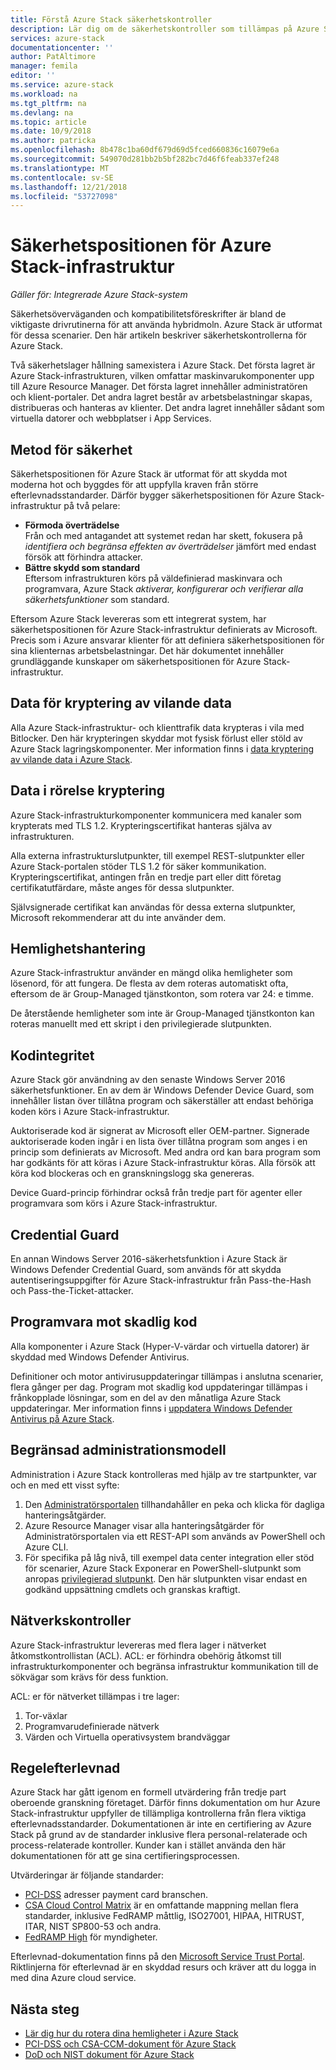 ```yaml
---
title: Förstå Azure Stack säkerhetskontroller
description: Lär dig om de säkerhetskontroller som tillämpas på Azure Stack som en tjänstadministratör
services: azure-stack
documentationcenter: ''
author: PatAltimore
manager: femila
editor: ''
ms.service: azure-stack
ms.workload: na
ms.tgt_pltfrm: na
ms.devlang: na
ms.topic: article
ms.date: 10/9/2018
ms.author: patricka
ms.openlocfilehash: 8b478c1ba60df679d69d5fced660836c16079e6a
ms.sourcegitcommit: 549070d281bb2b5bf282bc7d46f6feab337ef248
ms.translationtype: MT
ms.contentlocale: sv-SE
ms.lasthandoff: 12/21/2018
ms.locfileid: "53727098"
---
```

# <a name="azure-stack-infrastructure-security-posture"></a>Säkerhetspositionen för Azure Stack-infrastruktur

*Gäller för: Integrerade Azure Stack-system*

Säkerhetsöverväganden och kompatibilitetsföreskrifter är bland de viktigaste drivrutinerna för att använda hybridmoln. Azure Stack är utformat för dessa scenarier. Den här artikeln beskriver säkerhetskontrollerna för Azure Stack.

Två säkerhetslager hållning samexistera i Azure Stack. Det första lagret är Azure Stack-infrastrukturen, vilken omfattar maskinvarukomponenter upp till Azure Resource Manager. Det första lagret innehåller administratören och klient-portaler. Det andra lagret består av arbetsbelastningar skapas, distribueras och hanteras av klienter. Det andra lagret innehåller sådant som virtuella datorer och webbplatser i App Services.

## <a name="security-approach"></a>Metod för säkerhet

Säkerhetspositionen för Azure Stack är utformat för att skydda mot moderna hot och byggdes för att uppfylla kraven från större efterlevnadsstandarder. Därför bygger säkerhetspositionen för Azure Stack-infrastruktur på två pelare:

 - **Förmoda överträdelse**  
Från och med antagandet att systemet redan har skett, fokusera på *identifiera och begränsa effekten av överträdelser* jämfört med endast försök att förhindra attacker. 
 - **Bättre skydd som standard**  
Eftersom infrastrukturen körs på väldefinierad maskinvara och programvara, Azure Stack *aktiverar, konfigurerar och verifierar alla säkerhetsfunktioner* som standard.

Eftersom Azure Stack levereras som ett integrerat system, har säkerhetspositionen för Azure Stack-infrastruktur definierats av Microsoft. Precis som i Azure ansvarar klienter för att definiera säkerhetspositionen för sina klienternas arbetsbelastningar. Det här dokumentet innehåller grundläggande kunskaper om säkerhetspositionen för Azure Stack-infrastruktur.

## <a name="data-at-rest-encryption"></a>Data för kryptering av vilande data
Alla Azure Stack-infrastruktur- och klienttrafik data krypteras i vila med Bitlocker. Den här krypteringen skyddar mot fysisk förlust eller stöld av Azure Stack lagringskomponenter. Mer information finns i [data kryptering av vilande data i Azure Stack](azure-stack-security-bitlocker.md).

## <a name="data-in-transit-encryption"></a>Data i rörelse kryptering
Azure Stack-infrastrukturkomponenter kommunicera med kanaler som krypterats med TLS 1.2. Krypteringscertifikat hanteras själva av infrastrukturen. 

Alla externa infrastrukturslutpunkter, till exempel REST-slutpunkter eller Azure Stack-portalen stöder TLS 1.2 för säker kommunikation. Krypteringscertifikat, antingen från en tredje part eller ditt företag certifikatutfärdare, måste anges för dessa slutpunkter. 

Självsignerade certifikat kan användas för dessa externa slutpunkter, Microsoft rekommenderar att du inte använder dem. 

## <a name="secret-management"></a>Hemlighetshantering
Azure Stack-infrastruktur använder en mängd olika hemligheter som lösenord, för att fungera. De flesta av dem roteras automatiskt ofta, eftersom de är Group-Managed tjänstkonton, som rotera var 24: e timme.

De återstående hemligheter som inte är Group-Managed tjänstkonton kan roteras manuellt med ett skript i den privilegierade slutpunkten.

## <a name="code-integrity"></a>Kodintegritet
Azure Stack gör användning av den senaste Windows Server 2016 säkerhetsfunktioner. En av dem är Windows Defender Device Guard, som innehåller listan över tillåtna program och säkerställer att endast behöriga koden körs i Azure Stack-infrastruktur. 

Auktoriserade kod är signerat av Microsoft eller OEM-partner. Signerade auktoriserade koden ingår i en lista över tillåtna program som anges i en princip som definierats av Microsoft. Med andra ord kan bara program som har godkänts för att köras i Azure Stack-infrastruktur köras. Alla försök att köra kod blockeras och en granskningslogg ska genereras.

Device Guard-princip förhindrar också från tredje part för agenter eller programvara som körs i Azure Stack-infrastruktur.

## <a name="credential-guard"></a>Credential Guard
En annan Windows Server 2016-säkerhetsfunktion i Azure Stack är Windows Defender Credential Guard, som används för att skydda autentiseringsuppgifter för Azure Stack-infrastruktur från Pass-the-Hash och Pass-the-Ticket-attacker.

## <a name="antimalware"></a>Programvara mot skadlig kod
Alla komponenter i Azure Stack (Hyper-V-värdar och virtuella datorer) är skyddad med Windows Defender Antivirus.

Definitioner och motor antivirusuppdateringar tillämpas i anslutna scenarier, flera gånger per dag. Program mot skadlig kod uppdateringar tillämpas i frånkopplade lösningar, som en del av den månatliga Azure Stack uppdateringar. Mer information finns i [uppdatera Windows Defender Antivirus på Azure Stack](azure-stack-security-av.md).

## <a name="constrained-administration-model"></a>Begränsad administrationsmodell
Administration i Azure Stack kontrolleras med hjälp av tre startpunkter, var och en med ett visst syfte: 
1. Den [Administratörsportalen](azure-stack-manage-portals.md) tillhandahåller en peka och klicka för dagliga hanteringsåtgärder.
2. Azure Resource Manager visar alla hanteringsåtgärder för Administratörsportalen via ett REST-API som används av PowerShell och Azure CLI. 
3. För specifika på låg nivå, till exempel data center integration eller stöd för scenarier, Azure Stack Exponerar en PowerShell-slutpunkt som anropas [privilegierad slutpunkt](azure-stack-privileged-endpoint.md). Den här slutpunkten visar endast en godkänd uppsättning cmdlets och granskas kraftigt.

## <a name="network-controls"></a>Nätverkskontroller
Azure Stack-infrastruktur levereras med flera lager i nätverket åtkomstkontrollistan (ACL). ACL: er förhindra obehörig åtkomst till infrastrukturkomponenter och begränsa infrastruktur kommunikation till de sökvägar som krävs för dess funktion. 

ACL: er för nätverket tillämpas i tre lager:
1.  Tor-växlar
2.  Programvarudefinierade nätverk
3.  Värden och Virtuella operativsystem brandväggar

## <a name="regulatory-compliance"></a>Regelefterlevnad

Azure Stack har gått igenom en formell utvärdering från tredje part oberoende granskning företaget. Därför finns dokumentation om hur Azure Stack-infrastruktur uppfyller de tillämpliga kontrollerna från flera viktiga efterlevnadsstandarder. Dokumentationen är inte en certifiering av Azure Stack på grund av de standarder inklusive flera personal-relaterade och process-relaterade kontroller. Kunder kan i stället använda den här dokumentationen för att ge sina certifieringsprocessen.

Utvärderingar är följande standarder:

- [PCI-DSS](https://www.pcisecuritystandards.org/pci_security/) adresser payment card branschen.
- [CSA Cloud Control Matrix](https://cloudsecurityalliance.org/group/cloud-controls-matrix/#_overview) är en omfattande mappning mellan flera standarder, inklusive FedRAMP måttlig, ISO27001, HIPAA, HITRUST, ITAR, NIST SP800-53 och andra.
- [FedRAMP High](https://www.fedramp.gov/fedramp-releases-high-baseline/) för myndigheter.

Efterlevnad-dokumentation finns på den [Microsoft Service Trust Portal](https://servicetrust.microsoft.com/ViewPage/Blueprint). Riktlinjerna för efterlevnad är en skyddad resurs och kräver att du logga in med dina Azure cloud service.

## <a name="next-steps"></a>Nästa steg

- [Lär dig hur du rotera dina hemligheter i Azure Stack](azure-stack-rotate-secrets.md)
- [PCI-DSS och CSA-CCM-dokument för Azure Stack](https://servicetrust.microsoft.com/ViewPage/TrustDocuments)
- [DoD och NIST dokument för Azure Stack](https://servicetrust.microsoft.com/ViewPage/Blueprint)
